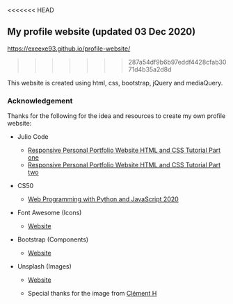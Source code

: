 <<<<<<< HEAD

## My profile website (updated 03 Dec 2020)

https://exeexe93.github.io/profile-website/

> > > > > > > 287a54df9b6b97eddf4428cfab3071d4b35a2d8d

This website is created using html, css, bootstrap, jQuery and mediaQuery.

### Acknowledgement

Thanks for the following for the idea and resources to create my own profile website:

- Julio Code

  - [Responsive Personal Portfolio Website HTML and CSS Tutorial Part one](https://www.youtube.com/watch?v=T7PnWnTgusc&t=386s)
  - [Responsive Personal Portfolio Website HTML and CSS Tutorial Part two](https://www.youtube.com/watch?v=inCl01EJkts&t=1176s)

- CS50

  - [Web Programming with Python and JavaScript 2020](https://www.youtube.com/watch?v=Nn7EX3zkGUo&list=PLhQjrBD2T380xvFSUmToMMzERZ3qB5Ueu&index=1)

- Font Awesome (Icons)

  - [Website](https://fontawesome.com/)

- Bootstrap (Components)

  - [Website](https://getbootstrap.com/)

- Unsplash (Images)

  - [Website](https://unsplash.com/)

  - Special thanks for the image from [Clément H](https://unsplash.com/@clemhlrdt)
